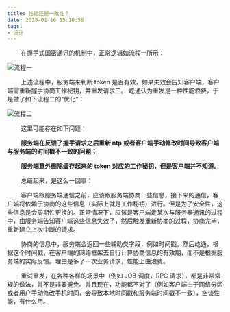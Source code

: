 ```yaml
---
title: 性能还是一致性？
date: 2025-01-16 15:10:58
tags:
- 设计
---
```


&ensp;&ensp;&ensp;&ensp; 在握手式国密通讯的机制中，正常逻辑如流程一所示：

![流程一](/pic/工程/性能还是一致性/流程一.png)

&ensp;&ensp;&ensp;&ensp; 上述流程中，服务端来判断 token 是否有效，如果失效会告知客户端，客户端需重新握手协商工作秘钥，并重发请求三。 屹通认为重发是一种性能浪费，于是做了如下流程二的“优化”：

![流程二](/pic/工程/性能还是一致性/流程二.png)

&ensp;&ensp;&ensp;&ensp; 这里可能存在如下问题：

&ensp;&ensp;&ensp;&ensp; __服务端在反馈了握手请求之后重新 ntp 或者客户端手动修改时间导致客户端与服务端的时间戳不一致的问题；__

&ensp;&ensp;&ensp;&ensp; __服务端意外删除缓存起来的 token 对应的工作秘钥，但是客户端并不知道。__

&ensp;&ensp;&ensp;&ensp; 总结起来，是这么一回事：

&ensp;&ensp;&ensp;&ensp; 客户端跟服务端通信之前，应该跟服务端协商一些信息，接下来的通信，客户端将依赖于协商的这些信息（实际上就是工作秘钥）进行。但是为了安全性，这些信息是会周期性更换的。正常情况下，应该是客户端走某次与服务器通讯的过程中，由服务端告知客户端这些信息失效了，然后触发重新协商的过程，协商完毕，重新建立上次中断的请求。

&ensp;&ensp;&ensp;&ensp; 协商的信息中，服务端会返回一些辅助类字段，例如时间戳。然后屹通，根据这个时间戳，在客户端的网络框架去自行计算协商信息的有效期，而不是根据服务端的实际反馈。理由是多了一次业务请求，性能上由浪费。

&ensp;&ensp;&ensp;&ensp; 重试重发，在各种各样的场景中（例如 JOB 调度，RPC 请求），都是非常常规的做法，并不是非要避免。并且现在，功能都不对了（例如客户端由于网络分区或者用户手动修改手机时间，会导致本地时间戳和服务端时间戳不一致），空谈性能，有什么用。 